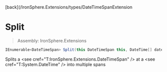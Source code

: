 ﻿

[back](/IronSphere.Extensions/types/DateTimeSpanExtension

# Split

> Assembly: IronSphere.Extensions

```csharp
IEnumerable<DateTimeSpan> Split(this DateTimeSpan this, DateTime[] dateToSplit)
```

Splits a &lt;see cref=&quot;T:IronSphere.Extensions.DateTimeSpan&quot; /&gt; at a &lt;see cref=&quot;T:System.DateTime&quot; /&gt; into multiple spans

 